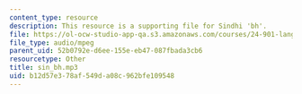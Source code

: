 ```yaml
---
content_type: resource
description: This resource is a supporting file for Sindhi 'bh'.
file: https://ol-ocw-studio-app-qa.s3.amazonaws.com/courses/24-901-language-and-its-structure-i-phonology-fall-2010/b12d57e378af549da08c962bfe109548_sin_bh.mp3
file_type: audio/mpeg
parent_uid: 52b0792e-d6ee-155e-eb47-087fbada3cb6
resourcetype: Other
title: sin_bh.mp3
uid: b12d57e3-78af-549d-a08c-962bfe109548
---
```

